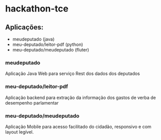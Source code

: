 # hackathon-tce

## Aplicações:
- meudeputado (java)
- meu-deputado/leitor-pdf (python)
- meu-deputado/meudeputado (fluter)

### meudeputado
  Aplicação Java Web para serviço Rest dos dados dos deputados
### meu-deputado/leitor-pdf
  Aplicação backend para extração da informação dos gastos de verba de desempenho parlamentar
### meu-deputado/meudeputado
  Aplicação Mobile para acesso facilitado do cidadão, responsivo e com layout legível.
